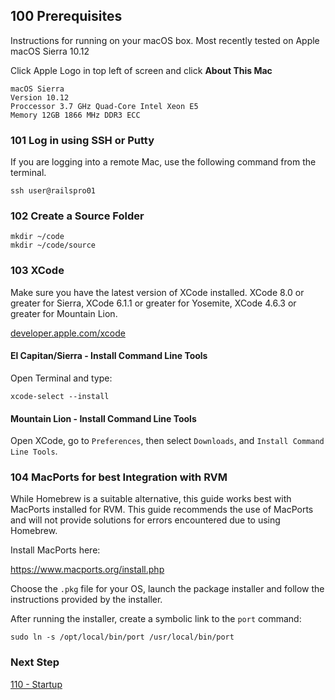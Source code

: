 ## 100 Prerequisites
Instructions for running on your macOS box.
Most recently tested on Apple macOS Sierra 10.12

Click Apple Logo in top left of screen and click **About This Mac**

```
macOS Sierra
Version 10.12
Proccessor 3.7 GHz Quad-Core Intel Xeon E5
Memory 12GB 1866 MHz DDR3 ECC
```

### 101 Log in using SSH or Putty
If you are logging into a remote Mac, use the following command from the terminal.

```
ssh user@railspro01
```

### 102 Create a Source Folder

```
mkdir ~/code
mkdir ~/code/source
```

### 103 XCode

Make sure you have the latest version of XCode installed. XCode 8.0 or greater for Sierra, XCode 6.1.1 or greater for Yosemite, XCode 4.6.3 or greater for Mountain Lion.

[developer.apple.com/xcode](https://developer.apple.com/xcode)

#### El Capitan/Sierra - Install Command Line Tools

Open Terminal and type:

```
xcode-select --install
```

#### Mountain Lion - Install Command Line Tools

Open XCode, go to `Preferences`, then select `Downloads`, and `Install Command Line Tools`.

### 104 MacPorts for best Integration with RVM

While Homebrew is a suitable alternative, this guide works best with MacPorts installed for RVM. This guide recommends the use of MacPorts and will not provide solutions for errors encountered due to using Homebrew.

Install MacPorts here:

https://www.macports.org/install.php

Choose the `.pkg` file for your OS, launch the package installer and follow the instructions provided by the installer.

After running the installer, create a symbolic link to the `port` command:

```
sudo ln -s /opt/local/bin/port /usr/local/bin/port
```

### Next Step

[110 - Startup](https://github.com/remomueller/documentation/blob/master/macos/110-startup.md)
